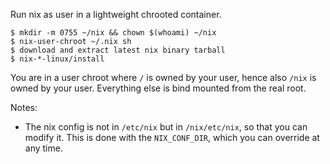 Run nix as user in a lightweight chrooted container.

```
$ mkdir -m 0755 ~/nix && chown $(whoami) ~/nix
$ nix-user-chroot ~/.nix sh
$ download and extract latest nix binary tarball
$ nix-*-linux/install
```

You are in a user chroot where `/` is owned by your user, hence also `/nix` is owned by your user. Everything else is bind mounted from the real root.

Notes:

- The nix config is not in `/etc/nix` but in `/nix/etc/nix`, so that you can modify it. This is done with the `NIX_CONF_DIR`, which you can override at any time.
